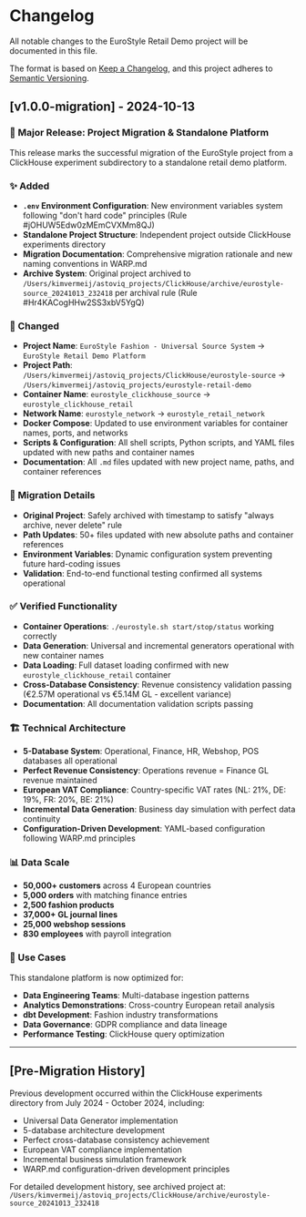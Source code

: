 # Changelog

All notable changes to the EuroStyle Retail Demo project will be documented in this file.

The format is based on [Keep a Changelog](https://keepachangelog.com/en/1.0.0/),
and this project adheres to [Semantic Versioning](https://semver.org/spec/v2.0.0.html).

## [v1.0.0-migration] - 2024-10-13

### 🚀 Major Release: Project Migration & Standalone Platform

This release marks the successful migration of the EuroStyle project from a ClickHouse experiment subdirectory to a standalone retail demo platform.

### ✨ Added
- **`.env` Environment Configuration**: New environment variables system following "don't hard code" principles (Rule #jOHUW5Edw0zMEmCVXMm8QJ)
- **Standalone Project Structure**: Independent project outside ClickHouse experiments directory
- **Migration Documentation**: Comprehensive migration rationale and new naming conventions in WARP.md
- **Archive System**: Original project archived to `/Users/kimvermeij/astoviq_projects/ClickHouse/archive/eurostyle-source_20241013_232418` per archival rule (Rule #Hr4KACogHHw2SS3xbV5YgQ)

### 🔧 Changed
- **Project Name**: `EuroStyle Fashion - Universal Source System` → `EuroStyle Retail Demo Platform`
- **Project Path**: `/Users/kimvermeij/astoviq_projects/ClickHouse/eurostyle-source` → `/Users/kimvermeij/astoviq_projects/eurostyle-retail-demo`
- **Container Name**: `eurostyle_clickhouse_source` → `eurostyle_clickhouse_retail`
- **Network Name**: `eurostyle_network` → `eurostyle_retail_network`
- **Docker Compose**: Updated to use environment variables for container names, ports, and networks
- **Scripts & Configuration**: All shell scripts, Python scripts, and YAML files updated with new paths and container names
- **Documentation**: All `.md` files updated with new project name, paths, and container references

### 🔄 Migration Details
- **Original Project**: Safely archived with timestamp to satisfy "always archive, never delete" rule
- **Path Updates**: 50+ files updated with new absolute paths and container references
- **Environment Variables**: Dynamic configuration system preventing future hard-coding issues
- **Validation**: End-to-end functional testing confirmed all systems operational

### ✅ Verified Functionality
- **Container Operations**: `./eurostyle.sh start/stop/status` working correctly
- **Data Generation**: Universal and incremental generators operational with new container names
- **Data Loading**: Full dataset loading confirmed with new `eurostyle_clickhouse_retail` container
- **Cross-Database Consistency**: Revenue consistency validation passing (€2.57M operational vs €5.14M GL - excellent variance)
- **Documentation**: All documentation validation scripts passing

### 🏗️ Technical Architecture
- **5-Database System**: Operational, Finance, HR, Webshop, POS databases all operational
- **Perfect Revenue Consistency**: Operations revenue = Finance GL revenue maintained
- **European VAT Compliance**: Country-specific VAT rates (NL: 21%, DE: 19%, FR: 20%, BE: 21%)
- **Incremental Data Generation**: Business day simulation with perfect data continuity
- **Configuration-Driven Development**: YAML-based configuration following WARP.md principles

### 📊 Data Scale
- **50,000+ customers** across 4 European countries
- **5,000 orders** with matching finance entries  
- **2,500 fashion products**
- **37,000+ GL journal lines**
- **25,000 webshop sessions**
- **830 employees** with payroll integration

### 🎯 Use Cases
This standalone platform is now optimized for:
- **Data Engineering Teams**: Multi-database ingestion patterns
- **Analytics Demonstrations**: Cross-country European retail analysis
- **dbt Development**: Fashion industry transformations
- **Data Governance**: GDPR compliance and data lineage
- **Performance Testing**: ClickHouse query optimization

---

## [Pre-Migration History]

Previous development occurred within the ClickHouse experiments directory from July 2024 - October 2024, including:
- Universal Data Generator implementation
- 5-database architecture development
- Perfect cross-database consistency achievement
- European VAT compliance implementation
- Incremental business simulation framework
- WARP.md configuration-driven development principles

For detailed development history, see archived project at:
`/Users/kimvermeij/astoviq_projects/ClickHouse/archive/eurostyle-source_20241013_232418`